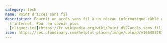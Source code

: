 ```yaml
---
category: tech
name: Point d'accès sans fil
description: Fournit un accès sans fil à un réseau informatique câblé ou à
  l'internet. Pour en savoir plus
  [cliquez-ici](https://fr.wikipedia.org/wiki/Point_d%27accès_sans_fil)
icon: https://res.cloudinary.com/helpful-places/image/upload/v1664832813/dtpr-icons/tech/wave_bmvtme.svg
---
```

